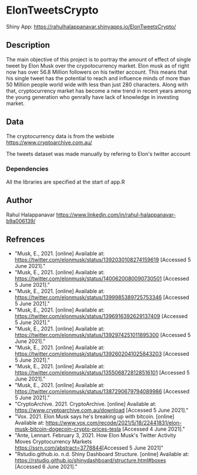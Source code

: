 # ElonTweetsCrypto

Shiny App: https://rahulhalappanavar.shinyapps.io/ElonTweetsCrypto/

## Description
The main objective of this project is to portray the amount of effect of single tweet by Elon Musk over the crypotocurrency market. Elon musk as of right now has over 56.8 Million followers on his twitter account. This means that his single tweet has the potential to reach and influence minds of more than 50 Million people world wide with less than just 280 characters. Along with that, cryptocurrency market has become a new trend in recent years among the young generation who genrally have lack of knowledge in investing market.

## Data

The cryptocurrency data is from the webiste https://www.cryptoarchive.com.au/ 

The tweets dataset was made manually by refering to Elon's twitter account

### Dependencies

All the libraries are specified at the start of app.R

## Author

Rahul Halappanavar
https://www.linkedin.com/in/rahul-halappanavar-b9a006139/


## Refrences

* "Musk, E., 2021. [online] Available at: <https://twitter.com/elonmusk/status/1392030108274159619> [Accessed 5 June 2021]." 
* "Musk, E., 2021. [online] Available at: <https://twitter.com/elonmusk/status/1400620080090730501> [Accessed 5 June 2021]." 
* "Musk, E., 2021. [online] Available at: <https://twitter.com/elonmusk/status/1399985389725753346> [Accessed 5 June 2021]."
* "Musk, E., 2021. [online] Available at: <https://twitter.com/elonmusk/status/1396916392629137409> [Accessed 5 June 2021]."
* "Musk, E., 2021. [online] Available at: <https://twitter.com/elonmusk/status/1392974251011895300> [Accessed 5 June 2021]."
* "Musk, E., 2021. [online] Available at: <https://twitter.com/elonmusk/status/1392602041025843203> [Accessed 5 June 2021]."
* "Musk, E., 2021. [online] Available at: <https://twitter.com/elonmusk/status/1355068728128516101> [Accessed 5 June 2021]."
* "Musk, E., 2021. [online] Available at: <https://twitter.com/elonmusk/status/1387290679794089986> [Accessed 5 June 2021]."
* "CryptoArchive. 2021. CryptoArchive. [online] Available at: <https://www.cryptoarchive.com.au/download> [Accessed 5 June 2021]."
* "Vox. 2021. Elon Musk says he's breaking up with bitcoin. [online] Available at: <https://www.vox.com/recode/2021/5/18/22441831/elon-musk-bitcoin-dogecoin-crypto-prices-tesla> [Accessed 4 June 2021]."
* "Ante, Lennart. February 3, 2021. How Elon Musk's Twitter Activity Moves Cryptocurrency Markets <https://ssrn.com/abstract=3778844>[Accessed 5 June 2021]"
* "Rstudio.github.io. n.d. Shiny Dashboard Structure. [online] Available at: <https://rstudio.github.io/shinydashboard/structure.html#boxes> [Accessed 6 June 2021]."

